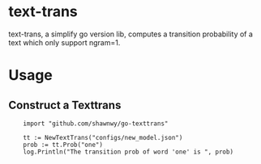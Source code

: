 # text-trans
text-trans, a simplify go version lib, computes a transition probability of a text which only support ngram=1.

# Usage
## Construct a Texttrans
```golang
    import "github.com/shawnwy/go-texttrans"
    
    tt := NewTextTrans("configs/new_model.json")
	prob := tt.Prob("one")
	log.Println("The transition prob of word 'one' is ", prob)
```